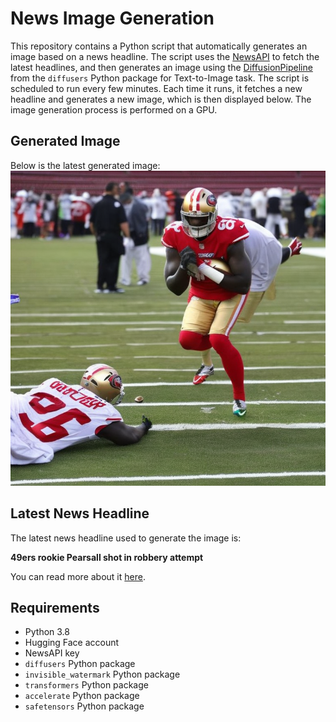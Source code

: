 # News Image Generation
This repository contains a Python script that automatically generates an image based on a news headline. The script uses the [NewsAPI](https://newsapi.org/) to fetch the latest headlines, and then generates an image using the [DiffusionPipeline](https://github.com/huggingface/diffusers) from the `diffusers` Python package for Text-to-Image task.
The script is scheduled to run every few minutes. Each time it runs, it fetches a new headline and generates a new image, which is then displayed below. The image generation process is performed on a GPU.

## Generated Image
Below is the latest generated image:
![Generated Image](image.png)

## Latest News Headline
The latest news headline used to generate the image is:

**49ers rookie Pearsall shot in robbery attempt**

You can read more about it [here](https://news.google.com/rss/articles/CBMipgFBVV95cUxPV3dsNEhRSEgwSUg0MHVZU3RlSjhGeUVJNEx0WGhNQUU1ZXlBeUQtekNvd3BmU0RKQkVaamJQS3FtNXRxdHQyTTBZbFBaZ3JlaDAzNHQ0N0dXLWVfLUpUV1RCbW02M3lYTGhLVTJYNllqSEg3UWJSc2VXMEdLakRlZVZmS3Y1MU43NXJ5OUZLSzlSd01nWnhOTWtCTnJtU3I4aTA3MmtB?oc=5).

## Requirements
- Python 3.8
- Hugging Face account
- NewsAPI key
- `diffusers` Python package
- `invisible_watermark` Python package
- `transformers` Python package
- `accelerate` Python package
- `safetensors` Python package
